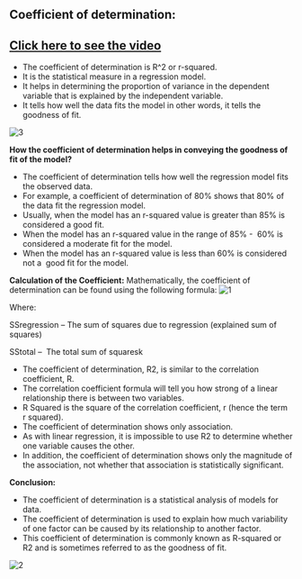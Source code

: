 ## Coefficient of determination:
## [Click here to see the video](https://drive.google.com/file/d/15xXrTQ6bHkGH1ROSIoeXE-BmnE-Q8RDP/view?usp=sharing)

- The coefficient of determination is R^2 or r-squared.
- It is the statistical measure in a regression model.
- It helps in determining the proportion of variance in the dependent variable that is explained by the independent variable.
- It tells how well the data fits the model in other words, it tells the goodness of fit.

![3](https://user-images.githubusercontent.com/79050917/137190864-3a40edf2-d1ba-4664-b990-59aa8c589abe.PNG)


**How the coefficient of determination helps in conveying the goodness of fit of the model?**
- The coefficient of determination tells how well the regression model fits the observed data. 
- For example, a coefficient of determination of 80% shows that 80% of the data fit the regression model. 
- Usually, when the model has an r-squared value is greater than 85% is considered a good fit. 
- When the model has an r-squared value in the range of 85% -  60% is considered a moderate fit for the model. 
- When the model has an r-squared value is less than 60% is considered not a  good fit for the model.

**Calculation of the Coefficient:**
Mathematically, the coefficient of determination can be found using the following formula:
![1](https://user-images.githubusercontent.com/79050917/137190814-657dc028-daca-4ed5-a86c-51bed6b9c13d.PNG)

Where:

SSregression – The sum of squares due to regression (explained sum of squares)

SStotal –  The total sum of squaresk

- The coefficient of determination, R2, is similar to the correlation coefficient, R. 
- The correlation coefficient formula will tell you how strong of a linear relationship there is between two variables. 
- R Squared is the square of the correlation coefficient, r (hence the term r squared).
- The coefficient of determination shows only association. 
- As with linear regression, it is impossible to use R2 to determine whether one variable causes the other. 
- In addition, the coefficient of determination shows only the magnitude of the association, not whether that association is statistically significant.

**Conclusion:**
- The coefficient of determination is a statistical analysis of models for data.
- The coefficient of determination is used to explain how much variability of one factor can be caused by its relationship to another factor.
- This coefficient of determination is commonly known as R-squared or R2 and is sometimes referred to as the goodness of fit.

![2](https://user-images.githubusercontent.com/79050917/137190875-4d9bbbe9-a118-46fc-9dce-65508fa43423.PNG)

